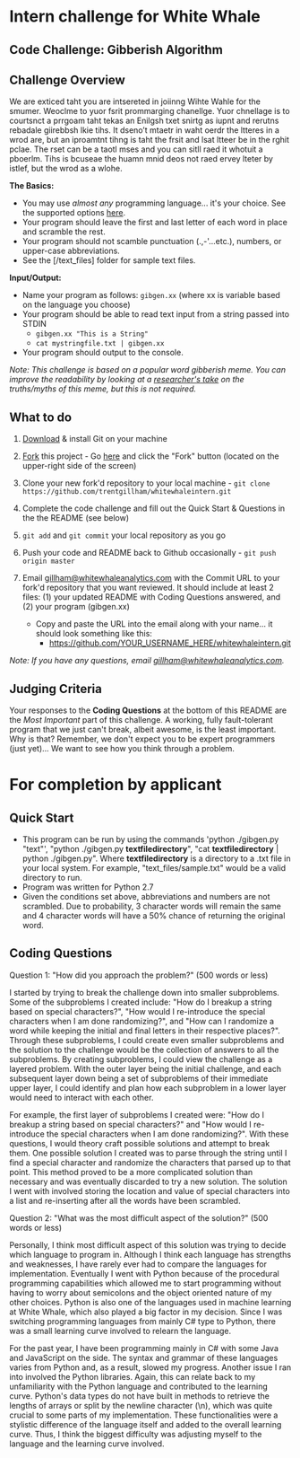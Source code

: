 # Intern challenge for White Whale

**Code Challenge: Gibberish Algorithm**
---------------------------------------

Challenge Overview
------------------

We are exticed taht you are intsereted in joiinng Wihte Wahle for the smumer.  Weoclme to yuor fsrit prommarging chanellge.  Yuor chnellage is to courtsnct a prrgoam taht tekas an Enilgsh txet snirtg as iupnt and rerutns rebadale giirebbsh lkie tihs.  It dseno’t mtaetr in waht oerdr the ltteres in a wrod are, but an iproamtnt tihng is taht the frsit and lsat ltteer be in the rghit pclae. The rset can be a taotl mses and you can sitll raed it whotuit a pboerlm.  Tihs is bcuseae the huamn mnid deos not raed ervey lteter by istlef, but the wrod as a wlohe.

**The Basics:**

  - You may use *almost any* programming language... it's your choice.  See the supported options [here](http://ideone.com/).
  - Your program should leave the first and last letter of each word in place and scramble the rest.
  - Your program should not scamble punctuation (.,-'...etc.), numbers, or upper-case abbreviations.
  - See the [/text_files] folder for sample text files.

**Input/Output:**

  - Name your program as follows: `gibgen.xx` (where xx is variable based on the language you choose)
  - Your program should be able to read text input from a string passed into STDIN
      - `gibgen.xx "This is a String"`
      - `cat mystringfile.txt | gibgen.xx`
  - Your program should output to the console.

_Note: This challenge is based on a popular word gibberish meme. You can improve the readability by looking at a [researcher's take](http://www.mrc-cbu.cam.ac.uk/people/matt.davis/cmabridge/) on the truths/myths of this meme, but this is not required._

What to do
----------
1. [Download](http://git-scm.com/downloads) & install Git on your machine

2. <a href="https://github.com/trentgillham/whitewhaleintern#fork-destination-box" class="btn grouped" data-method="POST" rel="nofollow" title="Fork">Fork</a> this project - Go [here](https://github.com/trentgillham/whitewhaleintern) and click the "Fork" button (located on the upper-right side of the screen)

2. Clone your new fork'd repository to your local machine - `git clone https://github.com/trentgillham/whitewhaleintern.git`
3. Complete the code challenge and fill out the Quick Start & Questions in the the README (see below)
4. `git add` and `git commit` your local repository as you go
4. Push your code and README back to Github occasionally - `git push origin master`
5. Email [gillham@whitewhaleanalytics.com](mailto:gillham@whitewhaleanalytics.com) with the Commit URL to your fork'd repository that you want reviewed. It should include at least 2 files: (1) your updated README with Coding Questions answered, and (2) your program (gibgen.xx)
   - Copy and paste the URL into the email along with your name... it should look something like this:
       - https://github.com/YOUR_USERNAME_HERE/whitewhaleintern.git

_Note: If you have any questions, email [gillham@whitewhaleanalytics.com](mailto:gillham@whitewhaleanalytics.com)._

Judging Criteria
----------------

Your responses to the **Coding Questions** at the bottom of this README are the *Most Important* part of this challenge. A working, fully fault-tolerant program that we just can't break, albeit awesome, is the least important.  Why is that?  Remember, we don't expect you to be expert programmers (just yet)... We want to see how you think through a problem.  


For completion by applicant
===========================

Quick Start
-----------

* This program can be run by using the commands 'python ./gibgen.py "text"', "python ./gibgen.py __textfiledirectory__", "cat __textfiledirectory__ | python ./gibgen.py". Where __textfiledirectory__ is a directory to a .txt file in your local system. For example, "text_files/sample.txt" would be a valid directory to run.
* Program was written for Python 2.7
* Given the conditions set above, abbreviations and numbers are not scrambled. Due to probability, 3 character words will remain the same and 4 character words will have a 50% chance of returning the original word.


Coding Questions
----------------

Question 1: "How did you approach the problem?" (500 words or less)

I started by trying to break the challenge down into smaller subproblems. Some of the subproblems I created include: "How do I breakup a string based on special characters?", "How would I re-introduce the special characters when I am done randomizing?", and "How can I randomize a word while keeping the initial and final letters in their respective places?". Through these subproblems, I could create even smaller subproblems and the solution to the challenge would be the collection of answers to all the subproblems. By creating subproblems, I could view the challenge as a layered problem. With the outer layer being the initial challenge, and each subsequent layer down being a set of subproblems of their immediate upper layer, I could identify and plan how each subproblem in a lower layer would need to interact with each other.

For example, the first layer of subproblems I created were: "How do I breakup a string based on special characters?" and "How would I re-introduce the special characters when I am done randomizing?". With these questions, I would theory craft possible solutions and attempt to break them. One possible solution I created was to parse through the string until I find a special character and randomize the characters that parsed up to that point. This method proved to be a more complicated solution than necessary and was eventually discarded to try a new solution. The solution I went with involved storing the location and value of special characters into a list and re-inserting after all the words have been scrambled.


Question 2: "What was the most difficult aspect of the solution?" (500 words or less)

Personally, I think most difficult aspect of this solution was trying to decide which language to program in. Although I think each language has strengths and weaknesses, I have rarely ever had to compare the languages for implementation. Eventually I went with Python because of the procedural programming capabilities which allowed me to start programming without having to worry about semicolons and the object oriented nature of my other choices. Python is also one of the languages used in machine learning at White Whale, which also played a big factor in my decision. Since I was switching programming languages from mainly C# type to Python, there was a small learning curve involved to relearn the language.

For the past year, I have been programming mainly in C# with some Java and JavaScript on the side. The syntax and grammar of these languages varies from Python and, as a result, slowed my progress. Another issue I ran into involved the Python libraries. Again, this can relate back to my unfamiliarity with the Python language and contributed to the learning curve. Python's data types do not have built in methods to retrieve the lengths of arrays or split by the newline character (\n), which was quite crucial to some parts of my implementation. These functionalities were a stylistic difference of the language itself and added to the overall learning curve. Thus, I think the biggest difficulty was adjusting myself to the language and the learning curve involved.
